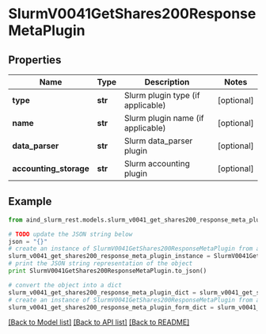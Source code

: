 # SlurmV0041GetShares200ResponseMetaPlugin


## Properties

Name | Type | Description | Notes
------------ | ------------- | ------------- | -------------
**type** | **str** | Slurm plugin type (if applicable) | [optional] 
**name** | **str** | Slurm plugin name (if applicable) | [optional] 
**data_parser** | **str** | Slurm data_parser plugin | [optional] 
**accounting_storage** | **str** | Slurm accounting plugin | [optional] 

## Example

```python
from aind_slurm_rest.models.slurm_v0041_get_shares200_response_meta_plugin import SlurmV0041GetShares200ResponseMetaPlugin

# TODO update the JSON string below
json = "{}"
# create an instance of SlurmV0041GetShares200ResponseMetaPlugin from a JSON string
slurm_v0041_get_shares200_response_meta_plugin_instance = SlurmV0041GetShares200ResponseMetaPlugin.from_json(json)
# print the JSON string representation of the object
print SlurmV0041GetShares200ResponseMetaPlugin.to_json()

# convert the object into a dict
slurm_v0041_get_shares200_response_meta_plugin_dict = slurm_v0041_get_shares200_response_meta_plugin_instance.to_dict()
# create an instance of SlurmV0041GetShares200ResponseMetaPlugin from a dict
slurm_v0041_get_shares200_response_meta_plugin_form_dict = slurm_v0041_get_shares200_response_meta_plugin.from_dict(slurm_v0041_get_shares200_response_meta_plugin_dict)
```
[[Back to Model list]](../README.md#documentation-for-models) [[Back to API list]](../README.md#documentation-for-api-endpoints) [[Back to README]](../README.md)


